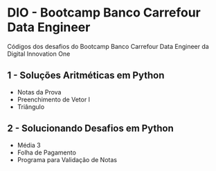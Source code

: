 # DIO - Bootcamp Banco Carrefour Data Engineer
Códigos dos desafios do Bootcamp Banco Carrefour Data Engineer da Digital Innovation One

## 1 - Soluções Aritméticas em Python
- Notas da Prova
- Preenchimento de Vetor I
- Triângulo

## 2 - Solucionando Desafios em Python
- Média 3
- Folha de Pagamento
- Programa para Validação de Notas
